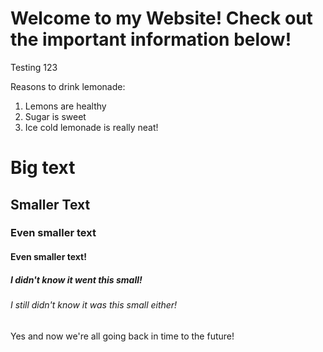 # Welcome to my Website! Check out the important information below!

Testing 123

Reasons to drink lemonade:

1. Lemons are healthy
2. Sugar is sweet
3. Ice cold lemonade is really neat!

# Big text
## Smaller Text
### Even smaller text
#### Even smaller text!
##### I didn't know it went this small!
###### I still didn't know it was this small either!

Yes and now we're all going back in time to the future!
